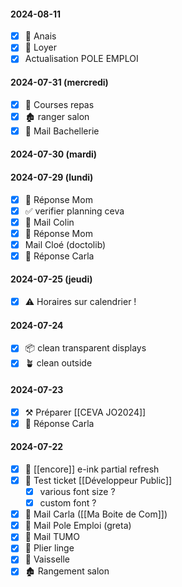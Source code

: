 #### 2024-08-11
* [x] 💸 Anais
* [x] 💸 Loyer
* [x] Actualisation POLE EMPLOI
#### 2024-07-31 (mercredi)
* [x] 🛒 Courses repas
* [x] 🏚 ranger salon
* [x] 📧 Mail Bachellerie
#### 2024-07-30 (mardi)
#### 2024-07-29 (lundi)
* [x] 📧 Réponse Mom
* [x]  ✅ verifier planning ceva
* [x] 📧 Mail Colin
* [x] 📧 Réponse Mom
* [x] Mail Cloé (doctolib)
* [x] 📧 Réponse Carla

#### 2024-07-25  (jeudi)
* [x] ⚠ Horaires sur calendrier !
#### 2024-07-24
* [x] 📦 clean transparent displays
* [x] 🪴 clean outside
#### 2024-07-23
* [x] ⚒ Préparer [[CEVA JO2024]]
* [x] 📧 Réponse Carla
#### 2024-07-22
* [x] 🔌 [[encore]] e-ink partial refresh
* [x] 🔌 Test ticket [[Développeur Public]]
	* [x] various font size ?
	* [x] custom font ?
	      
* [x] 📧 Mail Carla ([[Ma Boite de Com]])
* [x] 📧 Mail Pole Emploi (greta)
* [x] 📧 Mail TUMO
* [x] 👕 Plier linge
* [x] 🧽 Vaisselle
* [x] 🏚 Rangement salon
